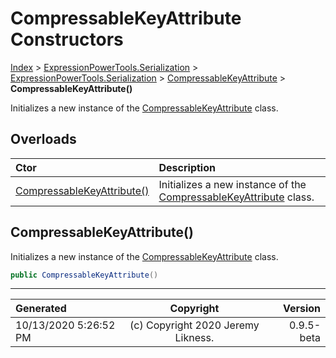 ﻿# CompressableKeyAttribute Constructors

[Index](../index.md) > [ExpressionPowerTools.Serialization](ExpressionPowerTools.Serialization.a.md) > [ExpressionPowerTools.Serialization](ExpressionPowerTools.Serialization.n.md) > [CompressableKeyAttribute](ExpressionPowerTools.Serialization.CompressableKeyAttribute.cs.md) > **CompressableKeyAttribute()**

Initializes a new instance of the [CompressableKeyAttribute](ExpressionPowerTools.Serialization.CompressableKeyAttribute.cs.md) class.

## Overloads

| Ctor | Description |
| :-- | :-- |
| [CompressableKeyAttribute()](#compressablekeyattribute) | Initializes a new instance of the [CompressableKeyAttribute](ExpressionPowerTools.Serialization.CompressableKeyAttribute.cs.md) class. |

## CompressableKeyAttribute()

Initializes a new instance of the [CompressableKeyAttribute](ExpressionPowerTools.Serialization.CompressableKeyAttribute.cs.md) class.

```csharp
public CompressableKeyAttribute()
```



---

| Generated | Copyright | Version |
| :-- | :-: | --: |
| 10/13/2020 5:26:52 PM | (c) Copyright 2020 Jeremy Likness. | 0.9.5-beta |
